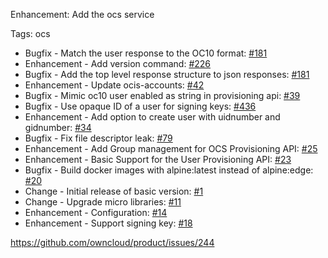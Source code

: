 Enhancement: Add the ocs service

Tags: ocs

* Bugfix - Match the user response to the OC10 format: [#181](https://github.com/owncloud/product/issues/181)
* Enhancement - Add version command: [#226](https://github.com/owncloud/product/issues/226)
* Bugfix - Add the top level response structure to json responses: [#181](https://github.com/owncloud/product/issues/181)
* Enhancement - Update ocis-accounts: [#42](https://github.com/owncloud/ocis-ocs/pull/42)
* Bugfix - Mimic oc10 user enabled as string in provisioning api: [#39](https://github.com/owncloud/ocis-ocs/pull/39)
* Bugfix - Use opaque ID of a user for signing keys: [#436](https://github.com/owncloud/ocis/issues/436)
* Enhancement - Add option to create user with uidnumber and gidnumber: [#34](https://github.com/owncloud/ocis-ocs/pull/34)
* Bugfix - Fix file descriptor leak: [#79](https://github.com/owncloud/ocis-accounts/issues/79)
* Enhancement - Add Group management for OCS Provisioning API: [#25](https://github.com/owncloud/ocis-ocs/pull/25)
* Enhancement - Basic Support for the User Provisioning API: [#23](https://github.com/owncloud/ocis-ocs/pull/23)
* Bugfix - Build docker images with alpine:latest instead of alpine:edge: [#20](https://github.com/owncloud/ocis-ocs/pull/20)
* Change - Initial release of basic version: [#1](https://github.com/owncloud/ocis-ocs/issues/1)
* Change - Upgrade micro libraries: [#11](https://github.com/owncloud/ocis-ocs/issues/11)
* Enhancement - Configuration: [#14](https://github.com/owncloud/ocis-ocs/pull/14)
* Enhancement - Support signing key: [#18](https://github.com/owncloud/ocis-ocs/pull/18)

https://github.com/owncloud/product/issues/244
